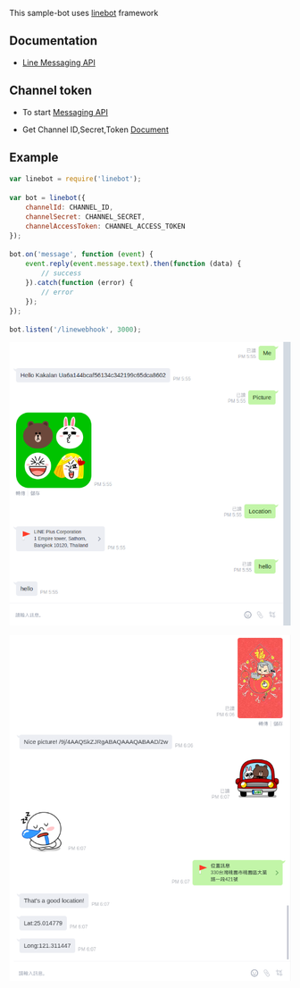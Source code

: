 This sample-bot uses [linebot](https://github.com/boybundit/linebot) framework

## Documentation

- [Line Messaging API](https://devdocs.line.me/en/)

## Channel token

- To start [Messaging API](https://business.line.me/zh-hant/services/bot)

- Get Channel ID,Secret,Token [Document](https://developers.line.me/messaging-api/getting-started)

## Example
  
```js
var linebot = require('linebot');

var bot = linebot({
    channelId: CHANNEL_ID,
    channelSecret: CHANNEL_SECRET,
    channelAccessToken: CHANNEL_ACCESS_TOKEN
});

bot.on('message', function (event) {
    event.reply(event.message.text).then(function (data) {
        // success
    }).catch(function (error) {
        // error
    });
});

bot.listen('/linewebhook', 3000);
```


![message](pic/Message.png)

![picture](pic/Picture.png)